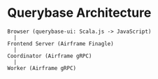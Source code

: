 Querybase Architecture
====

```
Browser (querybase-ui: Scala.js -> JavaScript)
  |
Frontend Server (Airframe Finagle) 
  |
Coordinator (Airframe gRPC)
  |
Worker (Airframe gRPC)
```
